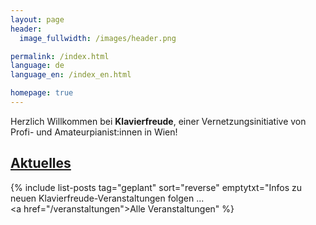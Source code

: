 ```yaml
---
layout: page
header:
  image_fullwidth: /images/header.png

permalink: /index.html
language: de
language_en: /index_en.html

homepage: true
---
```


Herzlich Willkommen bei <b>Klavierfreude</b>, einer
Vernetzungsinitiative von Profi- und Amateurpianist:innen in Wien!

## <a href="/veranstaltungen/">Aktuelles</a> <a name="Veranstaltungen"/>


{% include list-posts tag="geplant" sort="reverse" emptytxt="Infos zu neuen Klavierfreude-Veranstaltungen folgen ...<br><a href=\"/veranstaltungen\">Alle Veranstaltungen</a>" %}



